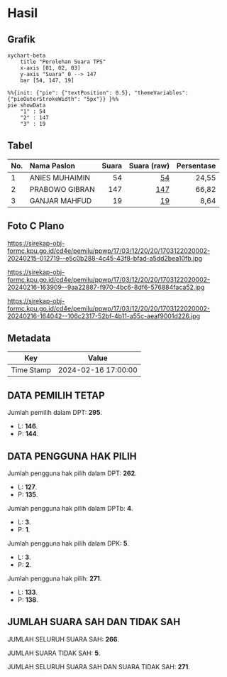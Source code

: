 # Hasil

## Grafik

```mermaid
xychart-beta
    title "Perolehan Suara TPS"
    x-axis [01, 02, 03]
    y-axis "Suara" 0 --> 147
    bar [54, 147, 19]
```

```mermaid
%%{init: {"pie": {"textPosition": 0.5}, "themeVariables": {"pieOuterStrokeWidth": "5px"}} }%%
pie showData
    "1" : 54
    "2" : 147
    "3" : 19
```

## Tabel

| No. | Nama Paslon    | Suara | Suara (raw) | Persentase |
|:--- |:-------------- | -----:| -----------:| ----------:|
| 1   | ANIES MUHAIMIN | 54    | [54][p-1]   | 24,55      |
| 2   | PRABOWO GIBRAN | 147   | [147][p-2]  | 66,82      |
| 3   | GANJAR MAHFUD  | 19    | [19][p-3]   | 8,64       |


[p-1]: https://github.com/gigit-pemilu/pemilu-2024-17-bengkulu/blob/main/pilpres/hitung-suara/sub/17-bengkulu/sub/03-bengkulu-utara/sub/12-ketahun/sub/2020-bukit-indah/sub/002-tps/sub/paslon-1.txt
[p-2]: https://github.com/gigit-pemilu/pemilu-2024-17-bengkulu/blob/main/pilpres/hitung-suara/sub/17-bengkulu/sub/03-bengkulu-utara/sub/12-ketahun/sub/2020-bukit-indah/sub/002-tps/sub/paslon-2.txt
[p-3]: https://github.com/gigit-pemilu/pemilu-2024-17-bengkulu/blob/main/pilpres/hitung-suara/sub/17-bengkulu/sub/03-bengkulu-utara/sub/12-ketahun/sub/2020-bukit-indah/sub/002-tps/sub/paslon-3.txt

## Foto C Plano

https://sirekap-obj-formc.kpu.go.id/cd4e/pemilu/ppwp/17/03/12/20/20/1703122020002-20240215-012719--e5c0b288-4c45-43f8-bfad-a5dd2bea10fb.jpg

https://sirekap-obj-formc.kpu.go.id/cd4e/pemilu/ppwp/17/03/12/20/20/1703122020002-20240216-163909--9aa22887-f970-4bc6-8df6-576884faca52.jpg

https://sirekap-obj-formc.kpu.go.id/cd4e/pemilu/ppwp/17/03/12/20/20/1703122020002-20240216-164042--106c2317-52bf-4b11-a55c-aeaf9001d226.jpg


## Metadata

| Key        | Value               |
| ---------- | ------------------- |
| Time Stamp | 2024-02-16 17:00:00 |


## DATA PEMILIH TETAP

Jumlah pemilih dalam DPT: **295**.
 * L: **146**.
 * P: **144**.

## DATA PENGGUNA HAK PILIH

Jumlah pengguna hak pilih dalam DPT: **262**.
 * L: **127**.
 * P: **135**.

Jumlah pengguna hak pilih dalam DPTb: **4**.
 * L: **3**.
 * P: **1**.

Jumlah pengguna hak pilih dalam DPK: **5**.
 * L: **3**.
 * P: **2**.

Jumlah pengguna hak pilih: **271**.
 * L: **133**.
 * P: **138**.

## JUMLAH SUARA SAH DAN TIDAK SAH

JUMLAH SELURUH SUARA SAH: **266**.

JUMLAH SUARA TIDAK SAH: **5**.

JUMLAH SELURUH SUARA SAH DAN SUARA TIDAK SAH: **271**.


